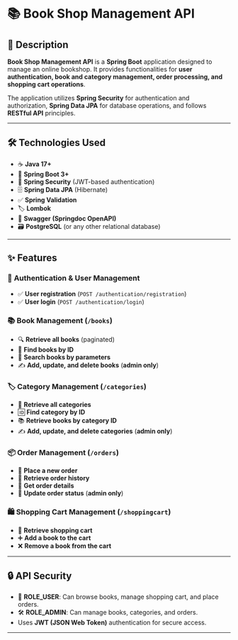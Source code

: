 # 📚 Book Shop Management API  

## 📖 Description  

**Book Shop Management API** is a **Spring Boot** application designed to manage an online bookshop. It provides functionalities for **user authentication, book and category management, order processing, and shopping cart operations**.  

The application utilizes **Spring Security** for authentication and authorization, **Spring Data JPA** for database operations, and follows **RESTful API** principles.  

---

## 🛠️ Technologies Used  

- ☕ **Java 17+**  
- 🌱 **Spring Boot 3+**  
- 🔐 **Spring Security** (JWT-based authentication)  
- 🗄️ **Spring Data JPA** (Hibernate)  
- ✅ **Spring Validation**  
- 🏷️ **Lombok**  
- 📜 **Swagger (Springdoc OpenAPI)**  
- 🗃️ **PostgreSQL** (or any other relational database)  

---

## ✨ Features  

### 🔑 **Authentication & User Management**  
- ✅ **User registration** (`POST /authentication/registration`)  
- ✅ **User login** (`POST /authentication/login`)  

### 📚 **Book Management** (`/books`)  
- 🔍 **Retrieve all books** (paginated)  
- 📖 **Find books by ID**  
- 🎯 **Search books by parameters**  
- ✍️ **Add, update, and delete books** (**admin only**)  

### 🏷️ **Category Management** (`/categories`)  
- 📂 **Retrieve all categories**  
- 🆔 **Find category by ID**  
- 📚 **Retrieve books by category ID**  
- ✍️ **Add, update, and delete categories** (**admin only**)  

### 📦 **Order Management** (`/orders`)  
- 🛒 **Place a new order**  
- 📜 **Retrieve order history**  
- 📑 **Get order details**  
- 🔄 **Update order status** (**admin only**)  

### 🛍️ **Shopping Cart Management** (`/shoppingcart`)  
- 🛒 **Retrieve shopping cart**  
- ➕ **Add a book to the cart**  
- ❌ **Remove a book from the cart**  

---

## 🔒 API Security  

- 👤 **ROLE_USER**: Can browse books, manage shopping cart, and place orders.  
- 🛠️ **ROLE_ADMIN**: Can manage books, categories, and orders.  
- Uses **JWT (JSON Web Token)** authentication for secure access.  

---
